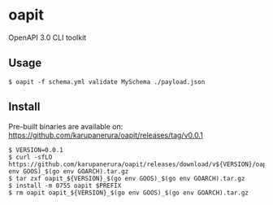 # oapit

OpenAPI 3.0 CLI toolkit

## Usage

```prompt
$ oapit -f schema.yml validate MySchema ./payload.json
```

## Install

Pre-built binaries are available on: https://github.com/karupanerura/oapit/releases/tag/v0.0.1

```prompt
$ VERSION=0.0.1
$ curl -sfLO https://github.com/karupanerura/oapit/releases/download/v${VERSION}/oapit_${VERSION}_$(go env GOOS)_$(go env GOARCH).tar.gz
$ tar zxf oapit_${VERSION}_$(go env GOOS)_$(go env GOARCH).tar.gz
$ install -m 0755 oapit $PREFIX
$ rm oapit oapit_${VERSION}_$(go env GOOS)_$(go env GOARCH).tar.gz
```
